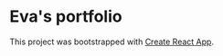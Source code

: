 # Eva's portfolio 

This project was bootstrapped with [Create React App](https://github.com/facebook/create-react-app).


